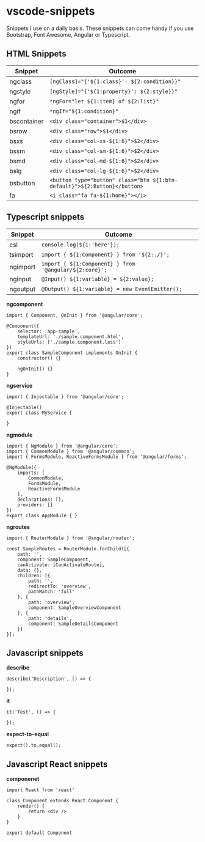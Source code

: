 # vscode-snippets
Snippets I use on a daily basis. These snippets can come handy if you use Bootstrap, Font Awesome, Angular or Typescript.

## HTML Snippets
| Snippet     | Outcome                                                                   |
|-------------|---------------------------------------------------------------------------|
| ngclass     | `[ngClass]="{'${1:class}': ${2:condition}}"`                              |
| ngstyle     | `[ngStyle]="{'${1:property}': ${2:style}}"`                               |
| ngfor       | `*ngFor="let ${1:item} of ${2:list}"`                                     |
| ngif        | `*ngIf="${1:condition}"`                                                  |
| bscontainer | `<div class="container">$1</div>`                                         |
| bsrow       | `<div class="row">$1</div>`                                               |
| bsxs        | `<div class="col-xs-${1:6}">$2</div>`                                     |
| bssm        | `<div class="col-sm-${1:6}">$2</div>`                                     |
| bsmd        | `<div class="col-md-${1:6}">$2</div>`                                     |
| bslg        | `<div class="col-lg-${1:6}">$2</div>`                                     |
| bsbutton    | `<button type="button" class="btn ${1:btn-default}">${2:Button}</button>` |
| fa          | `<i class="fa fa-${1:home}"></i>`                                         |

## Typescript snippets
| Snippet     | Outcome                                                |
|-------------|--------------------------------------------------------|
| csl         | `console.log(${1:'here'});`                            |
| tsimport    | `import { ${1:Component} } from '${2:./}';`            |
| ngimport    | `import { ${1:Component} } from '@angular/${2:core}';` |
| nginput     | `@Input() ${1:variable} = ${2:value};`                 |
| ngoutput    | `@Output() ${1:variable} = new EventEmitter();`        |

**ngcomponent**

```
import { Component, OnInit } from '@angular/core';

@Component({
    selector: 'app-sample',
    templateUrl: './sample.component.html',
    styleUrls: ['./sample.component.less']
})
export class SampleComponent implements OnInit {
    constructor() {}

    ngOnInit() {}
}
```

**ngservice**

```
import { Injectable } from '@angular/core';

@Injectable()
export class MyService {

}
```

**ngmodule**

```
import { NgModule } from '@angular/core';
import { CommonModule } from '@angular/common';
import { FormsModule, ReactiveFormsModule } from '@angular/forms';

@NgModule({
    imports: [
        CommonModule,
        FormsModule,
        ReactiveFormsModule
    ],
    declarations: [],
    providers: []
})
export class AppModule { }
```

**ngroutes**

```
import { RouterModule } from '@angular/router';

const SampleRoutes = RouterModule.forChild([{
    path: '',
    component: SampleComponent,
    canActivate: [CanActivateRoute],
    data: {},
    children: [{
        path: '',
        redirectTo: 'overview',
        pathMatch: 'full'
    }, {
        path: 'overview',
        component: SampleOverviewComponent
    }, {
        path: 'details',
        component: SampleDetailsComponent
    }]
}];
```

## Javascript snippets

**describe**

```
describe('Description', () => {
    
});
```

**it**

```
it('Test', () => {
    
});
```

**expect-to-equal**

```
expect().to.equal();
```

## Javascript React snippets

**componenet**

```
import React from 'react'

class Component extends React.Component {
    render() {
        return <div />
    }
}

export default Component
```
